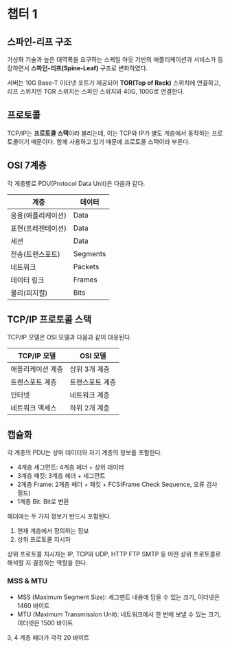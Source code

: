 # 챕터 1

## 스파인-리프 구조

가상화 기술과 높은 대역폭을 요구하는 스케일 아웃 기반의 애플리케이션과 서비스가 등장하면서 **스파인-리프(Spine-Leaf)** 구조로 변화하였다.

서버는 10G Base-T 이더넷 포트가 제공되어 **TOR(Top of Rack)** 스위치에 연결하고, 리프 스위치인 TOR 스위치는 스파인 스위치와 40G, 100G로 연결한다.

## 프로토콜

TCP/IP는 **프로토콜 스택**이라 불리는데, 이는 TCP와 IP가 별도 계층에서 동작하는 프로토콜이기 때문이다. 함께 사용하고 있기 때문에 프로토콜 스택이라 부른다.

## OSI 7계층

각 계층별로 PDU(Protocol Data Unit)은 다음과 같다.

|계층                |데이터 |
|-----               |------|
|응용(애플리케이션)  |Data   |
|표현(프레젠테이션)  |Data   |
|세션                |Data   |
|전송(트랜스포트)    |Segments|
|네트워크            |Packets|
|데이터 링크         |Frames|
|물리(피지컬)        |Bits   |

## TCP/IP 프로토콜 스택

TCP/IP 모델은 OSI 모델과 다음과 같이 대응된다.

|TCP/IP 모델|OSI 모델|
|-          |      -|
|애플리케이션 계층  |상위 3개 계층  |
|트랜스포트 계층    |트랜스포트 계층    |
|인터넷             |네트워크 계층  |
|네트워크 액세스    |하위 2개 계층  |

## 캡슐화

각 계층의 PDU는 상위 데이터와 자기 계층의 정보를 포함한다.

- 4계층 세그먼트: 4계층 헤더 + 상위 데이터
- 3계층 패킷: 3계층 헤더 + 세그먼트
- 2계층 Frame: 2계층 헤더 + 패킷 + FCS(Frame Check Sequence, 오류 검사 필드)
- 1계층 Bit: Bit로 변환

헤더에는 두 가지 정보가 반드시 포함된다.

1. 현재 계층에서 정의하는 정보
2. 상위 프로토콜 지시자

상위 프로토콜 지시자는 IP, TCP와 UDP, HTTP FTP SMTP 등 어떤 상위 프로토콜로 해석할 지 결정하는 역할을 한다.

### MSS & MTU
- MSS (Maximum Segment Size): 세그멘트 내용에 담을 수 있는 크기, 이더넷은 1460 바이트
- MTU (Maximum Transmission Unit): 네트워크에서 한 번에 보낼 수 있는 크기, 이더넷은 1500 바이트

3, 4 계층 헤더가 각각 20 바이트
